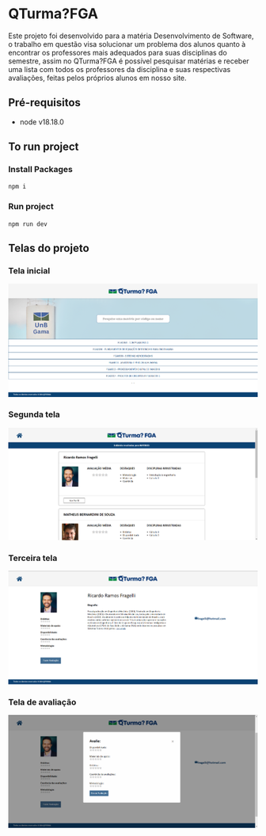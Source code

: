 # QTurma?FGA

Este projeto foi desenvolvido para a matéria Desenvolvimento de Software, o trabalho em questão visa solucionar um problema dos alunos quanto à encontrar os professores mais adequados para suas disciplinas do semestre, assim no QTurma?FGA é possível pesquisar matérias e receber uma lista com todos os professores da disciplina e suas respectivas avaliações, feitas pelos próprios alunos em nosso site.

## Pré-requisitos

- node v18.18.0

## To run project

### Install Packages

```console
npm i
```

### Run project

```console
npm run dev
```

## Telas do projeto

### Tela inicial
![Tela inicial](https://raw.githubusercontent.com/QueTurma-FGA/qturmafga_front-end/main/src/assets/TELA1.png)

### Segunda tela
![Segunda Tela](https://raw.githubusercontent.com/QueTurma-FGA/qturmafga_front-end/main/src/assets/TELA2.png)

### Terceira tela
![terceira Tela](https://raw.githubusercontent.com/QueTurma-FGA/qturmafga_front-end/main/src/assets/TELA3.png)

### Tela de avaliação
![Tela de avaliação](https://raw.githubusercontent.com/QueTurma-FGA/qturmafga_front-end/main/src/assets/TELA4.png)


